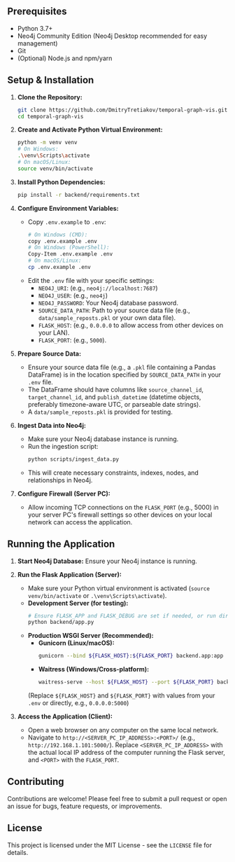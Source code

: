 
## Prerequisites

*   Python 3.7+
*   Neo4j Community Edition (Neo4j Desktop recommended for easy management)
*   Git
*   (Optional) Node.js and npm/yarn

## Setup & Installation

1.  **Clone the Repository:**
    ```bash
    git clone https://github.com/DmitryTretiakov/temporal-graph-vis.git
    cd temporal-graph-vis
    ```

2.  **Create and Activate Python Virtual Environment:**
    ```bash
    python -m venv venv
    # On Windows:
    .\venv\Scripts\activate
    # On macOS/Linux:
    source venv/bin/activate
    ```

3.  **Install Python Dependencies:**
    ```bash
    pip install -r backend/requirements.txt
    ```

4.  **Configure Environment Variables:**
    *   Copy `.env.example` to `.env`:
        ```bash
        # On Windows (CMD):
        copy .env.example .env
        # On Windows (PowerShell):
        Copy-Item .env.example .env
        # On macOS/Linux:
        cp .env.example .env
        ```
    *   Edit the `.env` file with your specific settings:
        *   `NEO4J_URI`: (e.g., `neo4j://localhost:7687`)
        *   `NEO4J_USER`: (e.g., `neo4j`)
        *   `NEO4J_PASSWORD`: Your Neo4j database password.
        *   `SOURCE_DATA_PATH`: Path to your source data file (e.g., `data/sample_reposts.pkl` or your own data file).
        *   `FLASK_HOST`: (e.g., `0.0.0.0` to allow access from other devices on your LAN).
        *   `FLASK_PORT`: (e.g., `5000`).

5.  **Prepare Source Data:**
    *   Ensure your source data file (e.g., a `.pkl` file containing a Pandas DataFrame) is in the location specified by `SOURCE_DATA_PATH` in your `.env` file.
    *   The DataFrame should have columns like `source_channel_id`, `target_channel_id`, and `publish_datetime` (datetime objects, preferably timezone-aware UTC, or parseable date strings).
    *   A `data/sample_reposts.pkl` is provided for testing.

6.  **Ingest Data into Neo4j:**
    *   Make sure your Neo4j database instance is running.
    *   Run the ingestion script:
        ```bash
        python scripts/ingest_data.py
        ```
    *   This will create necessary constraints, indexes, nodes, and relationships in Neo4j.

7.  **Configure Firewall (Server PC):**
    *   Allow incoming TCP connections on the `FLASK_PORT` (e.g., 5000) in your server PC's firewall settings so other devices on your local network can access the application.

## Running the Application

1.  **Start Neo4j Database:** Ensure your Neo4j instance is running.

2.  **Run the Flask Application (Server):**
    *   Make sure your Python virtual environment is activated (`source venv/bin/activate` or `.\venv\Scripts\activate`).
    *   **Development Server (for testing):**
        ```bash
        # Ensure FLASK_APP and FLASK_DEBUG are set if needed, or run directly:
        python backend/app.py
        ```
    *   **Production WSGI Server (Recommended):**
        *   **Gunicorn (Linux/macOS):**
            ```bash
            gunicorn --bind ${FLASK_HOST}:${FLASK_PORT} backend.app:app
            ```
        *   **Waitress (Windows/Cross-platform):**
            ```bash
            waitress-serve --host ${FLASK_HOST} --port ${FLASK_PORT} backend.app:app
            ```
        (Replace `${FLASK_HOST}` and `${FLASK_PORT}` with values from your `.env` or directly, e.g., `0.0.0.0:5000`)

3.  **Access the Application (Client):**
    *   Open a web browser on any computer on the same local network.
    *   Navigate to `http://<SERVER_PC_IP_ADDRESS>:<PORT>/` (e.g., `http://192.168.1.101:5000/`). Replace `<SERVER_PC_IP_ADDRESS>` with the actual local IP address of the computer running the Flask server, and `<PORT>` with the `FLASK_PORT`.

## Contributing

Contributions are welcome! Please feel free to submit a pull request or open an issue for bugs, feature requests, or improvements.

## License

This project is licensed under the MIT License - see the `LICENSE` file for details.

